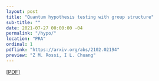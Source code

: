 ```yaml
---
layout: post
title: "Quantum hypothesis testing with group structure"
sub-title: ""
date: 2021-07-27 00:00:00 -04
permalink: "/hypo/"
location: "PRA"
ordinal: 1
pdflink: "https://arxiv.org/abs/2102.02194"
preview: "Z M. Rossi, I L. Chuang"
---
```

[\[PDF\]](https://arxiv.org/pdf/2102.02194)
